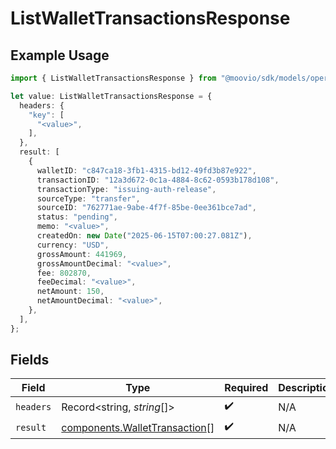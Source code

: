 # ListWalletTransactionsResponse

## Example Usage

```typescript
import { ListWalletTransactionsResponse } from "@moovio/sdk/models/operations";

let value: ListWalletTransactionsResponse = {
  headers: {
    "key": [
      "<value>",
    ],
  },
  result: [
    {
      walletID: "c847ca18-3fb1-4315-bd12-49fd3b87e922",
      transactionID: "12a3d672-0c1a-4884-8c62-0593b178d108",
      transactionType: "issuing-auth-release",
      sourceType: "transfer",
      sourceID: "762771ae-9abe-4f7f-85be-0ee361bce7ad",
      status: "pending",
      memo: "<value>",
      createdOn: new Date("2025-06-15T07:00:27.081Z"),
      currency: "USD",
      grossAmount: 441969,
      grossAmountDecimal: "<value>",
      fee: 802870,
      feeDecimal: "<value>",
      netAmount: 150,
      netAmountDecimal: "<value>",
    },
  ],
};
```

## Fields

| Field                                                                          | Type                                                                           | Required                                                                       | Description                                                                    |
| ------------------------------------------------------------------------------ | ------------------------------------------------------------------------------ | ------------------------------------------------------------------------------ | ------------------------------------------------------------------------------ |
| `headers`                                                                      | Record<string, *string*[]>                                                     | :heavy_check_mark:                                                             | N/A                                                                            |
| `result`                                                                       | [components.WalletTransaction](../../models/components/wallettransaction.md)[] | :heavy_check_mark:                                                             | N/A                                                                            |